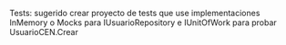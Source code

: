 Tests: sugerido crear proyecto de tests que use implementaciones InMemory o Mocks para IUsuarioRepository e IUnitOfWork para probar UsuarioCEN.Crear
